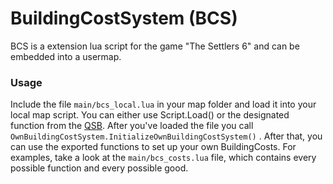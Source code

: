 # BuildingCostSystem (BCS)

BCS is a extension lua script for the game "The Settlers 6" and can be embedded into a usermap.

### Usage
Include the file `main/bcs_local.lua` in your map folder and load it into your local map script. You can either use Script.Load() or the designated function from the [QSB](https://github.com/Siedelwood/Swift).
After you've loaded the file you call `OwnBuildingCostSystem.InitializeOwnBuildingCostSystem()` . After that, you can use the exported functions to set up your own BuildingCosts. For examples, take a look at the `main/bcs_costs.lua` file, which contains every possible function and every possible good. 

